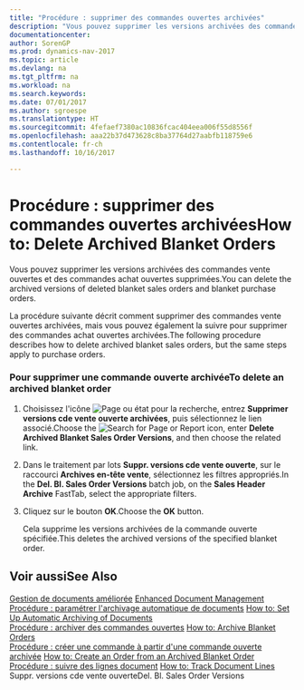 ```yaml
---
title: "Procédure : supprimer des commandes ouvertes archivées"
description: "Vous pouvez supprimer les versions archivées des commandes vente ouvertes et des commandes achat ouvertes supprimées."
documentationcenter: 
author: SorenGP
ms.prod: dynamics-nav-2017
ms.topic: article
ms.devlang: na
ms.tgt_pltfrm: na
ms.workload: na
ms.search.keywords: 
ms.date: 07/01/2017
ms.author: sgroespe
ms.translationtype: HT
ms.sourcegitcommit: 4fefaef7380ac10836fcac404eea006f55d8556f
ms.openlocfilehash: aaa22b37d473628c8ba37764d27aabfb118759e6
ms.contentlocale: fr-ch
ms.lasthandoff: 10/16/2017

---
```

# <a name="how-to-delete-archived-blanket-orders"></a><span data-ttu-id="f9ac0-103">Procédure : supprimer des commandes ouvertes archivées</span><span class="sxs-lookup"><span data-stu-id="f9ac0-103">How to: Delete Archived Blanket Orders</span></span>
<span data-ttu-id="f9ac0-104">Vous pouvez supprimer les versions archivées des commandes vente ouvertes et des commandes achat ouvertes supprimées.</span><span class="sxs-lookup"><span data-stu-id="f9ac0-104">You can delete the archived versions of deleted blanket sales orders and blanket purchase orders.</span></span>  
  
 <span data-ttu-id="f9ac0-105">La procédure suivante décrit comment supprimer des commandes vente ouvertes archivées, mais vous pouvez également la suivre pour supprimer des commandes achat ouvertes archivées.</span><span class="sxs-lookup"><span data-stu-id="f9ac0-105">The following procedure describes how to delete archived blanket sales orders, but the same steps apply to purchase orders.</span></span>  
  
### <a name="to-delete-an-archived-blanket-order"></a><span data-ttu-id="f9ac0-106">Pour supprimer une commande ouverte archivée</span><span class="sxs-lookup"><span data-stu-id="f9ac0-106">To delete an archived blanket order</span></span>  
  
1.  <span data-ttu-id="f9ac0-107">Choisissez l'icône ![Page ou état pour la recherche](media/ui-search/search_small.png "icône Page ou état pour la recherche"), entrez **Supprimer versions cde vente ouverte archivées**, puis sélectionnez le lien associé.</span><span class="sxs-lookup"><span data-stu-id="f9ac0-107">Choose the ![Search for Page or Report](media/ui-search/search_small.png "Search for Page or Report icon") icon, enter **Delete Archived Blanket Sales Order Versions**, and then choose the related link.</span></span>  
  
2.  <span data-ttu-id="f9ac0-108">Dans le traitement par lots **Suppr. versions cde vente ouverte**, sur le raccourci **Archives en-tête vente**, sélectionnez les filtres appropriés.</span><span class="sxs-lookup"><span data-stu-id="f9ac0-108">In the **Del. Bl. Sales Order Versions** batch job, on the **Sales Header Archive** FastTab, select the appropriate filters.</span></span>  
  
3.  <span data-ttu-id="f9ac0-109">Cliquez sur le bouton **OK**.</span><span class="sxs-lookup"><span data-stu-id="f9ac0-109">Choose the **OK** button.</span></span>  
  
     <span data-ttu-id="f9ac0-110">Cela supprime les versions archivées de la commande ouverte spécifiée.</span><span class="sxs-lookup"><span data-stu-id="f9ac0-110">This deletes the archived versions of the specified blanket order.</span></span>  
  
## <a name="see-also"></a><span data-ttu-id="f9ac0-111">Voir aussi</span><span class="sxs-lookup"><span data-stu-id="f9ac0-111">See Also</span></span>  
 <span data-ttu-id="f9ac0-112">[Gestion de documents améliorée](enhanced-document-management.md) </span><span class="sxs-lookup"><span data-stu-id="f9ac0-112">[Enhanced Document Management](enhanced-document-management.md) </span></span>  
 <span data-ttu-id="f9ac0-113">[Procédure : paramétrer l'archivage automatique de documents](how-to-set-up-automatic-archiving-of-documents.md) </span><span class="sxs-lookup"><span data-stu-id="f9ac0-113">[How to: Set Up Automatic Archiving of Documents](how-to-set-up-automatic-archiving-of-documents.md) </span></span>  
 <span data-ttu-id="f9ac0-114">[Procédure : archiver des commandes ouvertes](how-to-archive-blanket-orders.md) </span><span class="sxs-lookup"><span data-stu-id="f9ac0-114">[How to: Archive Blanket Orders](how-to-archive-blanket-orders.md) </span></span>  
 <span data-ttu-id="f9ac0-115">[Procédure : créer une commande à partir d'une commande ouverte archivée](how-to-create-an-order-from-an-archived-blanket-order.md) </span><span class="sxs-lookup"><span data-stu-id="f9ac0-115">[How to: Create an Order from an Archived Blanket Order](how-to-create-an-order-from-an-archived-blanket-order.md) </span></span>  
 <span data-ttu-id="f9ac0-116">[Procédure : suivre des lignes document](how-to-track-document-lines.md) </span><span class="sxs-lookup"><span data-stu-id="f9ac0-116">[How to: Track Document Lines](how-to-track-document-lines.md) </span></span>  
 <span data-ttu-id="f9ac0-117">Suppr. versions cde vente ouverte</span><span class="sxs-lookup"><span data-stu-id="f9ac0-117">Del. Bl. Sales Order Versions</span></span>
